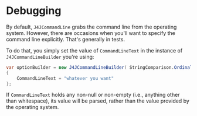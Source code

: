 # Debugging

By default, `J4JCommandLine` grabs the command line from the operating system. However, there are occasions when you'll want to specify the command line explicitly. That's generally in tests.

To do that, you simply set the value of `CommandLineText` in the instance of `J4JCommandLineBuilder` you're using:

```c#
var optionBuilder = new J4JCommandLineBuilder( StringComparison.OrdinalIgnoreCase )
{
    CommandLineText = "whatever you want"
};
```

If `CommandLineText` holds any non-null or non-empty (i.e., anything other than whitespace), its value will be parsed, rather than the value provided by the operating system.
